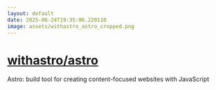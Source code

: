 ```yaml
---
layout: default
date: 2025-06-24T19:35:06.220110
image: assets/withastro_astro_cropped.png
---
```


# [withastro/astro](https://github.com/withastro/astro)

Astro: build tool for creating content-focused websites with JavaScript
